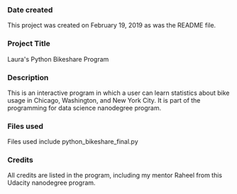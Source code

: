 ### Date created
This project was created on February 19, 2019 as was the README file.

### Project Title
Laura's Python Bikeshare Program

### Description
This is an interactive program in which a user can learn statistics about bike usage in Chicago, Washington, and New York City. It is part of the programming for data science nanodegree program.

### Files used
Files used include python_bikeshare_final.py

### Credits
All credits are listed in the program, including my mentor Raheel from this Udacity nanodegree program.

